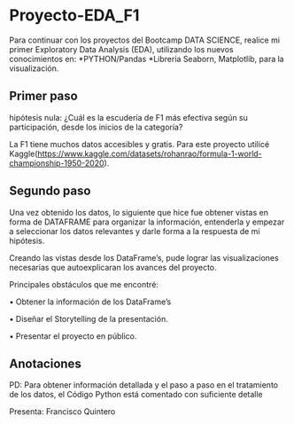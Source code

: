 # Proyecto-EDA_F1

Para continuar con los proyectos del Bootcamp DATA SCIENCE, realice mi primer Exploratory Data Analysis (EDA), utilizando los nuevos conocimientos en:
*PYTHON/Pandas
*Libreria Seaborn, Matplotlib, para la visualización.

## Primer paso
hipótesis nula: ¿Cuál es la escudería de F1 más efectiva según su participación, desde los inicios de la categoría?

La F1 tiene muchos datos accesibles y gratis. Para este proyecto utilicé Kaggle(https://www.kaggle.com/datasets/rohanrao/formula-1-world-championship-1950-2020).

## Segundo paso
Una vez obtenido los datos, lo siguiente que hice fue obtener vistas en forma de DATAFRAME para organizar la información, entenderla y empezar a seleccionar los datos relevantes y darle forma a la respuesta de mi hipótesis.

Creando las vistas desde los DataFrame’s, pude lograr las visualizaciones necesarias que autoexplicaran los avances del proyecto.

Principales obstáculos que me encontré:

• Obtener la información de los DataFrame’s

• Diseñar el Storytelling de la presentación.

• Presentar el proyecto en público.

## Anotaciones

PD: Para obtener información detallada y el paso a paso en el tratamiento de los datos, el Código Python está comentado con suficiente detalle





Presenta:
Francisco Quintero
